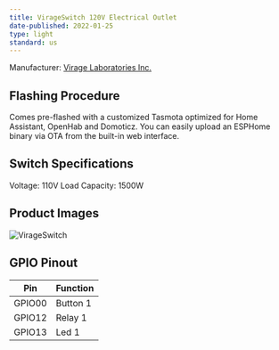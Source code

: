 ```yaml
---
title: VirageSwitch 120V Electrical Outlet
date-published: 2022-01-25
type: light
standard: us
---
```


Manufacturer: [Virage Laboratories Inc.](https://www.viragelabs.com/product/virageswitch/)

## Flashing Procedure

Comes pre-flashed with a customized Tasmota optimized for Home Assistant, OpenHab and Domoticz.  You can easily upload an ESPHome binary via OTA from the built-in web interface.

## Switch Specifications

Voltage: 110V
Load Capacity: 1500W

## Product Images

![VirageSwitch](/virage_labs_KS-602H.jpg "VirageSwitch")

## GPIO Pinout

| Pin    | Function             |
| ------ | -------------------- |
| GPIO00 | Button 1             |
| GPIO12 | Relay 1              |
| GPIO13 | Led 1                |
